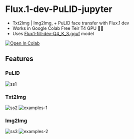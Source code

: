 # Flux.1-dev-PuLID-jupyter

* Txt2Img | Img2Img, + PuLID face transfer with Flux.1 dev
* Works in Google Colab Free Teir T4 GPU 🥳🥳
* Uses [Flux1-fill-dev-Q4_K_S.gguf](https://huggingface.co/YarvixPA/FLUX.1-Fill-dev-gguf/blob/main/flux1-fill-dev-Q4_K_S.gguf) model

[![Open In Colab](https://colab.research.google.com/assets/colab-badge.svg)](https://colab.research.google.com/github/LucipherDev/Flux.1-dev-PuLID-jupyter/blob/main/Flux.1-dev-PuLID-jupyter.ipynb)

## Features

### PuLID

![ss1](https://github.com/user-attachments/assets/499dc2bb-4600-4555-bb11-f90aea2f0ab1)

### Txt2Img

![ss2](https://github.com/user-attachments/assets/e3e2ac90-fb44-446f-be72-9700a5c59092)
![examples-1](https://github.com/user-attachments/assets/aae3607c-50f5-49d8-8834-4a4211609d77)

### Img2Img
![ss3](https://github.com/user-attachments/assets/9caef677-9919-4ce4-a297-56280da0cff4)
![examples-2](https://github.com/user-attachments/assets/116f41cf-eea7-45d5-ae16-811fef81d1f4)

